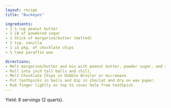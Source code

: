 ```yaml
---
layout: recipe
title: "Buckeyes"

ingredients:
- 1 ½ cup peanut butter
- 1 LB of powdered sugar
- 1 Stick of margarine/butter (melted)
- 1 tsp. vanilla
- 1 LG pkg. of chocklate chips
- ½ Cake paraffin wax

directions:
- Melt margarine/butter and mix with peanut butter, powder sugar, and vanilla. 
- Roll into inch tall balls and chill.
- Melt Chocklate Chips in Dubble Broiler or microwave.
- Put toothpicks in balls and dip in choclat and dry on wax paper.
- Rub finger lightly on top to cover hole from toothpick. 
---
```

Yield: 8 servings (2 quarts).
